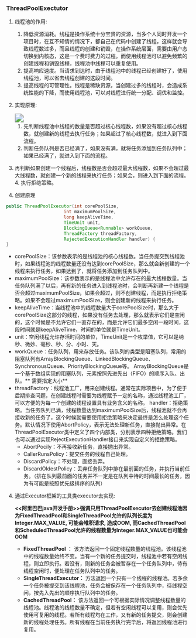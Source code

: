 ### ThreadPoolExectutor

1. 线程池的作用: 
	1. 降低资源消耗。线程是操作系统十分宝贵的资源，当多个人同时开发一个项目时，在互不知情的情况下，都自己在代码中创建了线程，这样就会导致线程数过多，而且线程的创建和销毁，在操作系统层面，需要由用户态切换到内核态，这是一个费时费力的过程。而使用线程池可以避免频繁的创建线程和销毁线程，线程池中线程可以重复使用。
	2. 提高响应速度。当请求到达时，由于线程池中的线程已经创建好了，使用线程池，可以省去线程创建的这段时间。
	3. 提高线程的可管理性。线程是稀缺资源，当创建过多的线程时，会造成系统性能的下降，而使用线程池，可以对线程进行统一分配、调优和监控。
	
2. 实现原理:
	
	<img src="/home/halo/notes/java线程池.jpg" style="zoom:150%;" />
	
	1. 先判断线程池中线程的数量是否超过核心线程数，如果没有超过核心线程数，就创建新的线程去执行任务；如果超过了核心线程数，就进入到下面流程。
	2. 判断任务队列是否已经满了，如果没有满，就将任务添加到任务队列中；如果已经满了，就进入到下面的流程。
3. 再判断如果创建一个线程后，线程数是否会超过最大线程数，如果不会超过最大线程数，就创建一个新的线程来执行任务；如果会，则进入到下面的流程。
	4. 执行拒绝策略。
	
3. 创建原理
```java
public ThreadPoolExecutor(int corePoolSize,
                      int maximumPoolSize,
                      long keepAliveTime,
                      TimeUnit unit,
                      BlockingQueue<Runnable> workQueue,
                      ThreadFactory threadFactory,
                      RejectedExecutionHandler handler) {
}
```
- corePoolSize：该参数表示的是线程池的核心线程数。当任务提交到线程池时，如果线程池的线程数量还没有达到corePoolSize，那么就会新创建的一个线程来执行任务，如果达到了，就将任务添加到任务队列中。
- maximumPoolSize：该参数表示的是线程池中允许存在的最大线程数量。当任务队列满了以后，再有新的任务进入到线程池时，会判断再新建一个线程是否会超过maximumPoolSize，如果会超过，则不创建线程，而是执行拒绝策略。如果不会超过maximumPoolSize，则会创建新的线程来执行任务。
- keepAliveTime：当线程池中的线程数量大于corePoolSize时，那么大于corePoolSize这部分的线程，如果没有任务去处理，那么就表示它们是空闲的，这个时候是不允许它们一直存在的，而是允许它们最多空闲一段时间，这段时间就是keepAliveTime，时间的单位就是TimeUnit。
- unit：空闲线程允许存活时间的单位，TimeUnit是一个枚举值，它可以是纳秒、微妙、毫秒、秒、分、小时、天。
- workQueue：任务队列，用来存放任务。该队列的类型是阻塞队列，常用的阻塞队列有ArrayBlockingQueue、LinkedBlockingQueue、SynchronousQueue、PriorityBlockingQueue等。 ArrayBlockingQueue是一个基于数组实现的阻塞队列，元素按照先进先出（FIFO）的顺序入队、出队。** 需要指定大小**
- threadFactory：线程池工厂，用来创建线程。通常在实际项目中，为了便于后期排查问题，在创建线程时需要为线程赋予一定的名称，通过线程池工厂，可以方便的为每一个创建的线程设置具有业务含义的名称。
  handler：拒绝策略。当任务队列已满，线程数量达到maximumPoolSize后，线程池就不会再接收新的任务了，这个时候就需要使用拒绝策略来决定最终是怎么处理这个任务。默认情况下使用AbortPolicy，表示无法处理新任务，直接抛出异常。在ThreadPoolExecutor类中定义了四个内部类，分别表示四种拒绝策略。我们也可以通过实现RejectExecutionHandler接口来实现自定义的拒绝策略。
  - AbortPocily：不再接收新任务，直接抛出异常。 
  - CallerRunsPolicy：提交任务的线程自己处理。
  -  DiscardPolicy：不处理，直接丢弃。
  -  DiscardOldestPolicy：丢弃任务队列中排在最前面的任务，并执行当前任务。（排在队列最前面的任务并不一定是在队列中待的时间最长的任务，因为有可能是按照优先级排序的队列）

4. 通过Executor框架的工具类executor去实现:

   **<<阿里巴巴java开发手册>>强调只用ThreadPoolExecutor去创建线程池因为FixedThreadPool和SingleThreadPool允许的队列长度为Integer.MAX_VALUE, 可能会堆积请求, 造成OOM, 而CachedThreadPool和ScheduledThreadPool允许的线程数量为Integer.MAX_VALUE也可能会OOM**

   + **FixedThreadPool** ： 该方法返回一个固定线程数量的线程池。该线程池中的线程数量始终不变。当有一个新的任务提交时，线程池中若有空闲线程，则立即执行。若没有，则新的任务会被暂存在一个任务队列中，待有线程空闲时，便处理在任务队列中的任务。
   + **SingleThreadExecutor：** 方法返回一个只有一个线程的线程池。若多余一个任务被提交到该线程池，任务会被保存在一个任务队列中，待线程空闲，按先入先出的顺序执行队列中的任务。
   + **CachedThreadPool：** 该方法返回一个可根据实际情况调整线程数量的线程池。线程池的线程数量不确定，但若有空闲线程可以复用，则会优先使用可复用的线程。若所有线程均在工作，又有新的任务提交，则会创建新的线程处理任务。所有线程在当前任务执行完毕后，将返回线程池进行复用。